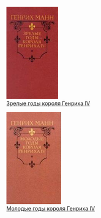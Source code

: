 ![](Зрелые%20годы%20короля%20Генриха%20IV.jpg)  
[Зрелые годы короля Генриха IV](Зрелые%20годы%20короля%20Генриха%20IV.md)

![](Молодые%20годы%20короля%20Генриха%20IV.jpg)  
[Молодые годы короля Генриха IV](Молодые%20годы%20короля%20Генриха%20IV.md)
